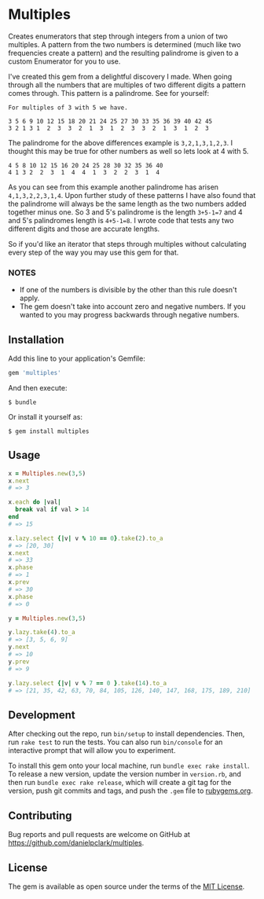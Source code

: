 # Multiples

Creates enumerators that step through integers from a union of two multiples.
A pattern from the two numbers is determined (much like two frequencies create
a pattern) and the resulting palindrome is given to a custom Enumerator for you
to use.

I've created this gem from a delightful discovery I made.  When going through all
the numbers that are multiples of two different digits a pattern comes through.
This pattern is a palindrome.  See for yourself:

```
For multiples of 3 with 5 we have.

3 5 6 9 10 12 15 18 20 21 24 25 27 30 33 35 36 39 40 42 45
3 2 1 3 1  2  3  3  2  1  3  1  2  3  3  2  1  3  1  2  3
```

The palindrome for the above differences example is `3,2,1,3,1,2,3`.  I thought this
may be true for other numbers as well so lets look at 4 with 5.

```
4 5 8 10 12 15 16 20 24 25 28 30 32 35 36 40
4 1 3 2  2  3  1  4  4  1  3  2  2  3  1  4
```

As you can see from this example another palindrome has arisen `4,1,3,2,2,3,1,4`. Upon
further study of these patterns I have also found that the palindrome will always be the
same length as the two numbers added together minus one.  So 3 and 5's palindrome is the
length `3+5-1=7` and 4 and 5's palindromes length is `4+5-1=8`.  I wrote code that tests
any two different digits and those are accurate lengths.

So if you'd like an iterator that steps through multiples without calculating every step
of the way you may use this gem for that.

### NOTES

* If one of the numbers is divisible by the other than this rule doesn't apply.
* The gem doesn't take into account zero and negative numbers.  If you wanted to you may progress backwards through negative numbers.

## Installation

Add this line to your application's Gemfile:

```ruby
gem 'multiples'
```

And then execute:

    $ bundle

Or install it yourself as:

    $ gem install multiples

## Usage

```ruby
x = Multiples.new(3,5)
x.next
# => 3

x.each do |val|
  break val if val > 14
end
# => 15

x.lazy.select {|v| v % 10 == 0}.take(2).to_a
# => [20, 30]
x.next
# => 33 
x.phase
# => 1
x.prev
# => 30
x.phase
# => 0

y = Multiples.new(3,5)

y.lazy.take(4).to_a
# => [3, 5, 6, 9] 
y.next
# => 10 
y.prev
# => 9 

y.lazy.select {|v| v % 7 == 0 }.take(14).to_a
# => [21, 35, 42, 63, 70, 84, 105, 126, 140, 147, 168, 175, 189, 210]
```

## Development

After checking out the repo, run `bin/setup` to install dependencies. Then, run `rake test` to run the tests. You can also run `bin/console` for an interactive prompt that will allow you to experiment.

To install this gem onto your local machine, run `bundle exec rake install`. To release a new version, update the version number in `version.rb`, and then run `bundle exec rake release`, which will create a git tag for the version, push git commits and tags, and push the `.gem` file to [rubygems.org](https://rubygems.org).

## Contributing

Bug reports and pull requests are welcome on GitHub at https://github.com/danielpclark/multiples.


## License

The gem is available as open source under the terms of the [MIT License](http://opensource.org/licenses/MIT).

